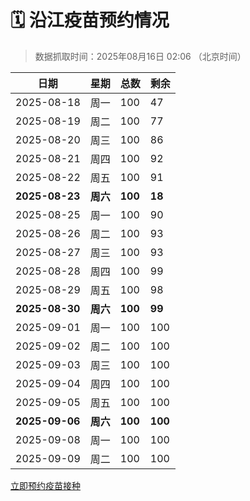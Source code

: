 # 🗓️ 沿江疫苗预约情况

> 数据抓取时间：2025年08月16日 02:06 （北京时间）

| 日期 | 星期 | 总数 | 剩余 |
|------|------|------|------|
| 2025-08-18 | 周一 | 100 | 47 |
| 2025-08-19 | 周二 | 100 | 77 |
| 2025-08-20 | 周三 | 100 | 86 |
| 2025-08-21 | 周四 | 100 | 92 |
| 2025-08-22 | 周五 | 100 | 91 |
| **2025-08-23** | **周六** | **100** | **18** |
| 2025-08-25 | 周一 | 100 | 90 |
| 2025-08-26 | 周二 | 100 | 93 |
| 2025-08-27 | 周三 | 100 | 93 |
| 2025-08-28 | 周四 | 100 | 99 |
| 2025-08-29 | 周五 | 100 | 98 |
| **2025-08-30** | **周六** | **100** | **99** |
| 2025-09-01 | 周一 | 100 | 100 |
| 2025-09-02 | 周二 | 100 | 100 |
| 2025-09-03 | 周三 | 100 | 100 |
| 2025-09-04 | 周四 | 100 | 100 |
| 2025-09-05 | 周五 | 100 | 100 |
| **2025-09-06** | **周六** | **100** | **100** |
| 2025-09-08 | 周一 | 100 | 100 |
| 2025-09-09 | 周二 | 100 | 100 |


<div class="button-container">
<a class="btn" href="http://yfzweb.ishequ.net/#/login" target="_blank">立即预约疫苗接种</a>
</div>
